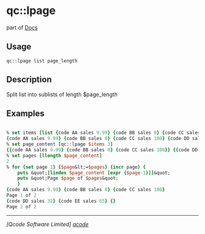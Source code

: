 qc::lpage
=========

part of [Docs](.)

Usage
-----
`
        qc::lpage list page_length
    `

Description
-----------
Split list into sublists of length $page_length

Examples
--------
```tcl

% set items [list {code AA sales 9.99} {code BB sales 0} {code CC sales 100} {code DD sales 32} {code EE sales 65}]
{code AA sales 9.99} {code BB sales 0} {code CC sales 100} {code DD sales 32} {code EE sales 65}
% set page_content [qc::lpage $items 3]
{{code AA sales 9.99} {code BB sales 0} {code CC sales 100}} {{code DD sales 32} {code EE sales 65} {}}
% set pages [llength $page_content]
2
% for {set page 1} {$page&lt;=$pages} {incr page} {
    puts &quot;[lindex $page_content [expr {$page-1}]]&quot;
    puts &quot;Page $page of $pages&quot;
    }
{code AA sales 9.99} {code BB sales 0} {code CC sales 100}
Page 1 of 2
{code DD sales 32} {code EE sales 65} {}
Page 2 of 2
```

----------------------------------
*[Qcode Software Limited] [qcode]*

[qcode]: www.qcode.co.uk "Qcode Software"